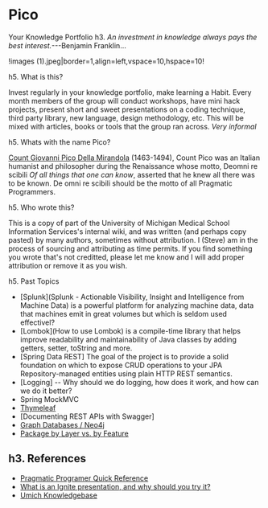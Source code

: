 # Pico
Your Knowledge Portfolio
h3. _An investment in knowledge always pays the best interest._\---Benjamin Franklin...


!images (1).jpeg|border=1,align=left,vspace=10,hspace=10!


h5. What is this?

Invest regularly in your knowledge portfolio, make learning a Habit. Every month members of the group will conduct workshops, have mini hack projects, present short and sweet presentations on a coding technique, third party library, new language, design methodology, etc. This will be mixed with articles, books or tools that the group ran across. *Very informal*

h5. Whats with the name Pico?

[Count Giovanni Pico Della Mirandola](http://en.wikipedia.org/wiki/Giovanni_Pico_della_Mirandola) (1463-1494), Count Pico was an Italian humanist and philosopher during the Renaissance whose motto, Deomni re scibili _Of all things that one can know_, asserted that he knew all there was to be known. De omni re scibili should be the motto of all Pragmatic Programmers.

h5. Who wrote this?

This is a copy of part of the University of Michigan Medical School Information Services's internal wiki, and was written (and perhaps copy pasted) by many authors, sometimes without attribution. I (Steve) am in the process of sourcing and attributing as time permits. If you find something you wrote that's not creditted, please let me know and I will add proper attribution or remove it as you wish.

h5. Past Topics

* [Splunk](Splunk - Actionable Visibility, Insight and Intelligence from Machine Data) is a powerful platform for analyzing machine data, data that machines emit in great volumes but which is seldom used effectivel?
* [Lombok](How to use Lombok) is a compile-time library that helps improve readability and maintainability of Java classes by adding getters, setter, toString and more.
* [Spring Data REST] The goal of the project is to provide a solid foundation on which to expose CRUD operations to your JPA Repository-managed entities using plain HTTP REST semantics.
* [Logging] --&nbsp;Why should we do logging, how does it work, and how can we do it better?
* Spring MockMVC
* [Thymeleaf](http://www.thymeleaf.org/)
* [Documenting REST APIs with Swagger]
* [Graph Databases / Neo4j](https://docs.google.com/a/umich.edu/presentation/d/1p9RUVUgFUjlMqo4EOMJ-kZoYNLYKQP_AUNJS3lMSP3w/edit?usp=sharing)
* [Package by Layer vs. by Feature](https://docs.google.com/a/umich.edu/presentation/d/1629muv6GvkqRbBYNwn3FpS5cfDbKluc3PsMMsVL3wlY/edit?usp=sharing)

h3. References
----
* [Pragmatic Programer Quick Reference](http://www.codinghorror.com/blog/files/pragmatic%20quick%20reference.htm)
* [What is an Ignite presentation, and why should you try it?](http://sixminutes.dlugan.com/ignite-presentations/)
* [Umich Knowledgebase](https://knowledgebase.umich.edu/)
